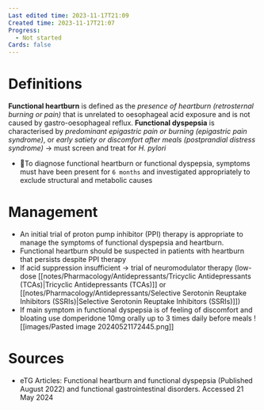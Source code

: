 ```yaml
---
Last edited time: 2023-11-17T21:09
Created time: 2023-11-17T21:07
Progress:
  - Not started
Cards: false
---
```

# Definitions
**Functional heartburn** is defined as the *presence of heartburn (retrosternal burning or pain)* that is unrelated to oesophageal acid exposure and is not caused by gastro-oesophageal reflux.
**Functional dyspepsia** is characterised by *predominant epigastric pain or burning (epigastric pain syndrome)*, or *early satiety or discomfort after meals (postprandial distress syndrome)* → must screen and treat for *H. pylori*
- 🍒To diagnose functional heartburn or functional dyspepsia, symptoms must have been present for `6 months` and investigated appropriately to exclude structural and metabolic causes
# Management
- An initial trial of proton pump inhibitor (PPI) therapy is appropriate to manage the symptoms of functional dyspepsia and heartburn.
- Functional heartburn should be suspected in patients with heartburn that persists despite PPI therapy
- If acid suppression insufficient → trial of neuromodulator therapy (low-dose [[notes/Pharmacology/Antidepressants/Tricyclic Antidepressants (TCAs)|Tricyclic Antidepressants (TCAs)]] or [[notes/Pharmacology/Antidepressants/Selective Serotonin Reuptake Inhibitors (SSRIs)|Selective Serotonin Reuptake Inhibitors (SSRIs)]])
- If main symptom in functional dyspepsia is of feeling of discomfort and bloating use domperidone 10mg orally up to 3 times daily before meals
![[images/Pasted image 20240521172445.png]]
# Sources
- eTG Articles: Functional heartburn and functional dyspepsia (Published August 2022) and functional gastrointestinal disorders. Accessed 21 May 2024